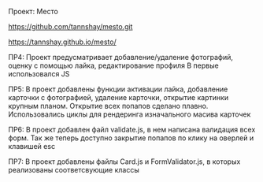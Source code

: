 Проект: Место

https://github.com/tannshay/mesto.git

https://tannshay.github.io/mesto/

ПР4: Проект предусматривает добавление/удаление фотографий, оценку с помощью лайка, редактирование профиля
В первые использовался JS

ПР5: В проект добавлены функции активации лайка, добавление карточки с фотографией, удаление карточки, открытие картинки крупным планом. Открытие всех попапов сделано плавно. Использовались циклы для рендеринга изначального масива карточек

ПР6: В проект добавлен файл validate.js, в нем написана валидация всех форм. Так же теперь доступно закрытие попапов по клику на оверлей и клавишей esc

ПР7: В проект добавлены файлы Card.js и FormValidator.js, в которых реализованы соответсвующие классы